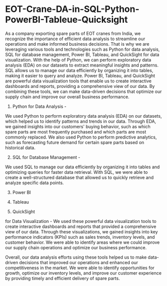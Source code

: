 # EOT-Crane-DA-in-SQL-Python-PowerBI-Tableue-Quicksight

As a company exporting spare parts of EOT cranes from India, we recognize the importance of efficient data analysis to streamline our operations and make 
informed business decisions. That is why we are leveraging various tools and technologies such as Python for data analysis, SQL for database management,
Power BI, Tableau, and QuickSight for data visualization. With the help of Python, we can perform exploratory data analysis (EDA) on our datasets to extract 
meaningful insights and patterns. SQL allows us to manage our data efficiently by organizing it into tables, making it easier to query and analyze. Power BI, 
Tableau, and QuickSight are powerful data visualization tools that enable us to create interactive dashboards and reports, providing a comprehensive view of 
our data. By combining these tools, we can make data-driven decisions that optimize our supply chain and improve our overall business performance.


1. Python for Data Analysis -

We used Python to perform exploratory data analysis (EDA) on our datasets, which helped us to identify patterns and trends in our data. Through EDA, we gained insights into our customers' buying behavior, such as which spare parts are most frequently purchased and which parts are most commonly replaced. We also used Python to perform predictive analytics, such as forecasting future demand for certain spare parts based on historical data.

2. SQL for Database Management -

We used SQL to manage our data efficiently by organizing it into tables and optimizing queries for faster data retrieval. With SQL, we were able to create a well-structured database that allowed us to quickly retrieve and analyze specific data points.

3. Power BI

4. Tableau

5. QuickSight 

for Data Visualization - We used these powerful data visualization tools to create interactive dashboards and reports that provided a comprehensive view of our data. Through these visualizations, we gained insights into key performance indicators (KPIs) such as sales trends, inventory levels, and customer behavior. We were able to identify areas where we could improve our supply chain operations and optimize our business performance.

Overall, our data analysis efforts using these tools helped us to make data-driven decisions that improved our operations and enhanced our competitiveness in the market. We were able to identify opportunities for growth, optimize our inventory levels, and improve our customer experience by providing timely and efficient delivery of spare parts.




